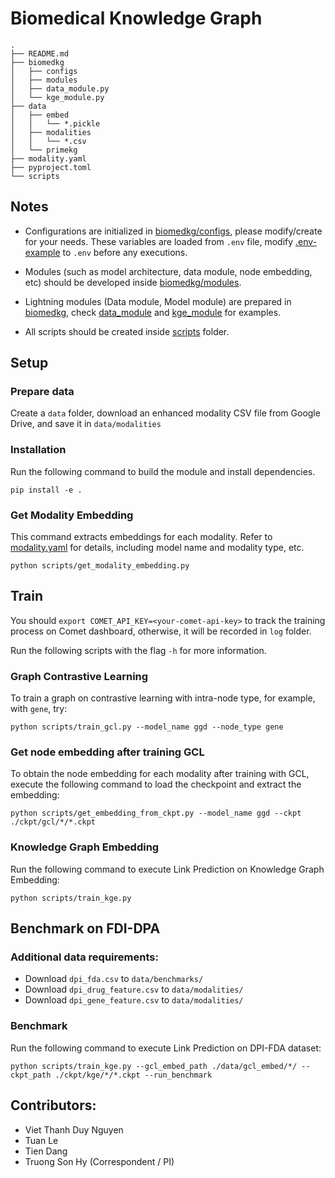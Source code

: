 # Biomedical Knowledge Graph

```
.
├── README.md
├── biomedkg
│   ├── configs
│   ├── modules
│   ├── data_module.py
│   └── kge_module.py 
├── data
│   ├── embed
│   │   └── *.pickle
│   ├── modalities
│   │   └── *.csv
│   └── primekg
├── modality.yaml
├── pyproject.toml
└── scripts
```
## Notes

* Configurations are initialized in [biomedkg/configs](biomedkg/configs), please modify/create for your needs. These variables are loaded from `.env` file, modify [.env-example](.env-example) to `.env` before any executions.

* Modules (such as model architecture, data module, node embedding, etc) should be developed inside [biomedkg/modules](biomedkg/modules).

* Lightning modules (Data module, Model module) are prepared in [biomedkg](biomedkg), check [data_module](biomedkg/data_module.py) and [kge_module](biomedkg/kge_module.py) for examples.

* All scripts should be created inside [scripts](scripts) folder.

## Setup

### Prepare data
Create a `data` folder, download an enhanced modality CSV file from Google Drive, and save it in `data/modalities`

### Installation
Run the following command to build the module and install dependencies.
```
pip install -e .
```

### Get Modality Embedding
This command extracts embeddings for each modality. Refer to [modality.yaml](./modality.yaml) for details, including model name and modality type, etc.
```
python scripts/get_modality_embedding.py
```

## Train
You should ```export COMET_API_KEY=<your-comet-api-key>``` to track the training process on Comet dashboard, otherwise, it will be recorded in `log` folder.

Run the following scripts with the flag `-h` for more information.
### Graph Contrastive Learning
To train a graph on contrastive learning with intra-node type, for example, with `gene`, try:
```
python scripts/train_gcl.py --model_name ggd --node_type gene
```

### Get node embedding after training GCL
To obtain the node embedding for each modality after training with GCL, execute the following command to load the checkpoint and extract the embedding:
```
python scripts/get_embedding_from_ckpt.py --model_name ggd --ckpt ./ckpt/gcl/*/*.ckpt
```

### Knowledge Graph Embedding
Run the following command to execute Link Prediction on Knowledge Graph Embedding:
```
python scripts/train_kge.py
```

## Benchmark on FDI-DPA

### Additional data requirements:
* Download `dpi_fda.csv` to `data/benchmarks/`
* Download `dpi_drug_feature.csv` to `data/modalities/`
* Download `dpi_gene_feature.csv` to `data/modalities/`


### Benchmark 
Run the following command to execute Link Prediction on DPI-FDA dataset:
```
python scripts/train_kge.py --gcl_embed_path ./data/gcl_embed/*/ --ckpt_path ./ckpt/kge/*/*.ckpt --run_benchmark
```

## Contributors:
* Viet Thanh Duy Nguyen
* Tuan Le
* Tien Dang
* Truong Son Hy (Correspondent / PI)
